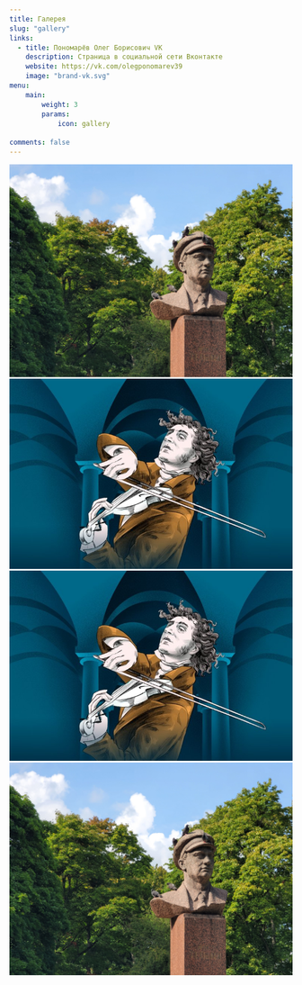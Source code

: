 ```yaml
---
title: Галерея
slug: "gallery"
links:
  - title: Пономарёв Олег Борисович VK 
    description: Страница в социальной сети Вконтакте
    website: https://vk.com/olegponomarev39
    image: "brand-vk.svg"
menu:
    main: 
        weight: 3
        params:
            icon: gallery

comments: false
---
```


![Э. Тельман](image1.jpg) ![Паганини](image2.jpg) ![Паганини](image2.jpg) ![Э. Тельман](image1.jpg) 